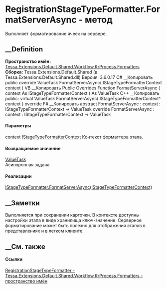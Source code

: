 # RegistrationStageTypeFormatter.FormatServerAsync - метод
Выполняет форматирование ячеек на сервере.
## __Definition
 **Пространство имён:**
[Tessa.Extensions.Default.Shared.Workflow.KrProcess.Formatters](N_Tessa_Extensions_Default_Shared_Workflow_KrProcess_Formatters.htm)  
 **Сборка:** Tessa.Extensions.Default.Shared (в
Tessa.Extensions.Default.Shared.dll) Версия: 3.6.0.17
C# __Копировать
     public override ValueTask FormatServerAsync(
    	IStageTypeFormatterContext context
    )
VB __Копировать
     Public Overrides Function FormatServerAsync ( 
    	context As IStageTypeFormatterContext
    ) As ValueTask
C++ __Копировать
     public:
    virtual ValueTask FormatServerAsync(
    	IStageTypeFormatterContext^ context
    ) override
F# __Копировать
     abstract FormatServerAsync : 
            context : IStageTypeFormatterContext -> ValueTask 
    override FormatServerAsync : 
            context : IStageTypeFormatterContext -> ValueTask 
#### Параметры
context
[IStageTypeFormatterContext](T_Tessa_Extensions_Default_Shared_Workflow_KrProcess_Formatters_IStageTypeFormatterContext.htm)
    Контекст форматтера этапа.
#### Возвращаемое значение
[ValueTask](https://learn.microsoft.com/dotnet/api/system.threading.tasks.valuetask)  
Асинхронная задача.
#### Реализации
[IStageTypeFormatter.FormatServerAsync(IStageTypeFormatterContext)](M_Tessa_Extensions_Default_Shared_Workflow_KrProcess_Formatters_IStageTypeFormatter_FormatServerAsync.htm)  
##  __Заметки
Выполняется при сохранении карточки. В контексте доступны настройки этапа в
виде хранилища ключ-значение. Серверное форматирование может быть полезно для
отображения этапов в представлениях и в легком клиенте.
##  __См. также
#### Ссылки
[RegistrationStageTypeFormatter -
](T_Tessa_Extensions_Default_Shared_Workflow_KrProcess_Formatters_RegistrationStageTypeFormatter.htm)
[Tessa.Extensions.Default.Shared.Workflow.KrProcess.Formatters - пространство
имён](N_Tessa_Extensions_Default_Shared_Workflow_KrProcess_Formatters.htm)
